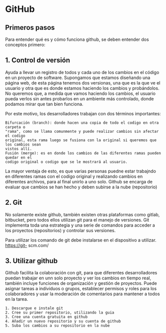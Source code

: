 # GitHub

## Primeros pasos

Para entender qué es y cómo funciona github, se deben entender dos conceptos primero:

## 1. Control de versión

Ayuda a llevar un registro de todos y cada uno de los cambios en el código en un proyecto de software. Supongamos que estamos diseñando una página web, de esta página tenemos dos versionas, una que es la que ve el usuario y otra que es donde estamos haciendo los cambios y probándolos. No queremos que, a medida que vamos haciendo los cambios, el usuario pueda verlos sin antes probarlos en un ambiente más controlado, donde podamos mirar que tan bien funciona.

Por este motivo, los desarrolladores trabajan con dos términos importantes:

```text
Bifurcación (branch): donde hacen una copia de todo el codigo en otra carpeta o
"rama", como se llama comunmente y puede realizar cambios sin afectar el codigo
original, esta rama luego se fusiona con la original si queremos que los cambios sean
vistos allí.
Fusión (merge): es en donde los cambios de las diferentes ramas pueden quedar en el
codigo original o codigo que se le mostrará al usuario.
```

La mayor ventaja de esto, es que varias personas puedne estar trabajndo en diferentes ramas con el codigo original y realizando cambios en diferentes archivos, para al final unirlo a uno solo. Github se encarga de evaluar que cambios se han hecho y deben subirse a la nube \(repositorio\)

## 2. Git

No solamente existe github, también existen otras plataformas como gitlab, bitbucket, pero todos ellos utilizan git para el manejo de versiones. Git implementa toda una estrategia y una serie de comandos para acceder a los proyectos \(repositorios\) y controlar sus versiones.

Para utilizar los comando de git debe instalarse en el dispositivo a utilizar. [https://git-](https://git-) scm.com/

## 3. Utilizar github

Github facilita la colaboración con git, para que diferentes desarrolladores puedan trabajar en unn solo proyecto y ver los cambios en tiempo real, también incluye funciones de organización y gestión de proyectos. Puede asignar tareas a individuos o grupos, establecer permisos y roles para los colaboradores y usar la moderación de comentarios para mantener a todos en la tarea.

```text
1. Descargue e instale git
2. Cree su primer repositorio, utilizando la guia
3. Cree una cuenta gratuita en github
4. Añadir un nuevo repositorio y su cuenta de github
5. Suba los cambios a su repositorio en la nube
```

